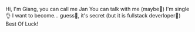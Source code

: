 Hi, I'm Giang, you can call me Jan
You can talk with me (maybe🧐)
I'm single👌
I want to become... guess🥱, it's secret
(but it is fullstack deverloper🤣)
Best Of Luck!

<!---
TruongGiangdev/TruongGiangdev is a ✨ special ✨ repository because its `README.md` (this file) appears on your GitHub profile.
You can click the Preview link to take a look at your changes.
--->
